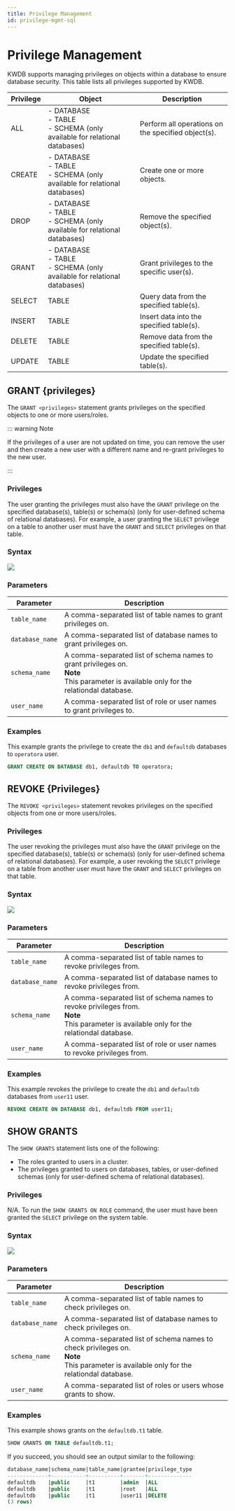 ```yaml
---
title: Privilege Management
id: privilege-mgmt-sql
---
```


# Privilege Management

KWDB supports managing privileges on objects within a database to ensure database security. This table lists all privileges supported by KWDB.

| Privilege  | Object | Description |
| --- | --- | --- |
| ALL | - DATABASE <br>- TABLE <br>- SCHEMA (only available for relational databases) | Perform all operations on the specified object(s). |
| CREATE | - DATABASE <br>- TABLE <br>- SCHEMA (only available for relational databases) | Create one or more objects.  |
| DROP | - DATABASE <br>- TABLE <br>- SCHEMA (only available for relational databases) | Remove the specified object(s). |
| GRANT | - DATABASE <br>- TABLE <br>- SCHEMA (only available for relational databases) |  Grant privileges to the specific user(s). |
| SELECT | TABLE | Query data from the specified table(s). |
| INSERT | TABLE | Insert data into the specified table(s). |
| DELETE | TABLE | Remove data from the specified table(s).   |
| UPDATE | TABLE | Update the specified table(s). |

## GRANT {privileges}

The `GRANT <privileges>` statement grants privileges on the specified objects to one or more users/roles.

::: warning Note

If the privileges of a user are not updated on time, you can remove the user and then create a new user with a different name and re-grant privileges to the new user.

:::

### Privileges

The user granting the privileges must also have the `GRANT` privilege on the specified database(s), table(s) or schema(s) (only for user-defined schema of relational databases). For example, a user granting the `SELECT` privilege on a table to another user must have the `GRANT` and `SELECT` privileges on that table.

### Syntax

![](../../../static/sql-reference/A48BbCj9GoZKlhxcTh2crTpKnOK.png)

### Parameters

| Parameter | Description |
| --- | --- |
| `table_name` | A comma-separated list of table names to grant privileges on. |
| `database_name` | A comma-separated list of database names to grant privileges on.|
| `schema_name` | A comma-separated list of schema names to grant privileges on. <br> **Note** <br > This parameter is available only for the relationdal database.|
| `user_name` | A comma-separated list of role or user names to grant privileges to. |

### Examples

This example grants the privilege to create the `db1` and `defaultdb` databases to `operatora` user.

```sql
GRANT CREATE ON DATABASE db1, defaultdb TO operatora;
```

## REVOKE {Privileges}

The `REVOKE <privileges>` statement revokes privileges on the specified objects from one or more users/roles.

### Privileges

The user revoking the privileges must also have the `GRANT` privilege on the specified database(s), table(s) or schema(s) (only for user-defined schema of relational databases). For example, a user revoking the `SELECT` privilege on a table from another user must have the `GRANT` and `SELECT` privileges on that table.

### Syntax

![](../../../static/sql-reference/YQsDbNkeQoizHgxCBH3ce6o7nlb.png)

### Parameters

| Parameter | Description |
| --- | --- |
| `table_name` | A comma-separated list of table names to revoke privileges from. |
| `database_name` | A comma-separated list of database names to revoke privileges from.|
| `schema_name` | A comma-separated list of schema names to revoke privileges from. <br> **Note** <br > This parameter is available only for the relationdal database.|
| `user_name` | A comma-separated list of role or user names to revoke privileges from. |

### Examples

This example revokes the privilege to create the `db1` and `defaultdb` databases from `user11` user.

```sql
REVOKE CREATE ON DATABASE db1, defaultdb FROM user11;
```

## SHOW GRANTS

The `SHOW GRANTS` statement lists one of the following:

- The roles granted to users in a cluster.
- The privileges granted to users on databases, tables, or user-defined schemas (only for user-defined schema of relational databases).

### Privileges

N/A. To run the `SHOW GRANTS ON ROLE` command, the user must have been granted the `SELECT` privilege on the system table.

### Syntax

![](../../../static/sql-reference/FiUNber88o4y39xrEMNclvn4nqf.png)

### Parameters

| Parameter | Description |
| --- | --- |
| `table_name` | A comma-separated list of table names to check privileges on. |
| `database_name` | A comma-separated list of database names to check privileges on.|
| `schema_name` | A comma-separated list of schema names to check privileges on. <br> **Note** <br > This parameter is available only for the relationdal database.|
| `user_name` | A comma-separated list of roles or users whose grants to show. |

### Examples

This example shows grants on the `defaultdb.t1` table.

```sql
SHOW GRANTS ON TABLE defaultdb.t1;
```

If you succeed, you should see an output similar to the following:

```sql
database_name|schema_name|table_name|grantee|privilege_type
-------------+-----------+----------+-------+--------------
defaultdb    |public     |t1        |admin  |ALL
defaultdb    |public     |t1        |root   |ALL
defaultdb    |public     |t1        |user11 |DELETE
(3 rows)
```

